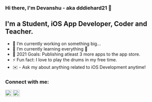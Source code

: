 ### Hi there, I'm Devanshu - aka dddiehard21 👋

## I'm a Student, iOS App Developer, Coder and Teacher.

- 🔭 I’m currently working on something big...
- 🌱 I’m currently learning everything 🤣
- 🥅 2021 Goals: Publishing atleast 3 more apps to the app store.
- ⚡ Fun fact: I love to play the drums in my free time.
- ✉️ - Ask my about anything related to iOS Development anytime!


### Connect with me:

[<img align="left" alt="codeSTACKr | Twitter" width="22px" src="https://cdn.jsdelivr.net/npm/simple-icons@v3/icons/twitter.svg" />][twitter]
[<img align="left" alt="codeSTACKr | LinkedIn" width="22px" src="https://cdn.jsdelivr.net/npm/simple-icons@v3/icons/linkedin.svg" />][linkedin]

<br />

</details>

[twitter]: https://twitter.com/devdchaudhary
[linkedin]: https://www.linkedin.com/in/devanshu-chaudhary-236263177/



